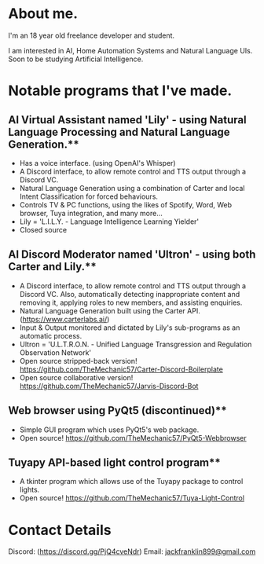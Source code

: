 # About me.

I'm an 18 year old freelance developer and student.

I am interested in AI, Home Automation Systems and Natural Language UIs. Soon to be studying Artificial Intelligence.

# Notable programs that I've made.

## AI Virtual Assistant named 'Lily' - using Natural Language Processing and Natural Language Generation.**
- Has a voice interface. (using OpenAI's Whisper)
- A Discord interface, to allow remote control and TTS output through a Discord VC.
- Natural Language Generation using a combination of Carter and local Intent Classification for forced behaviours.
- Controls TV & PC functions, using the likes of Spotify, Word, Web browser, Tuya integration, and many more...
- Lily = 'L.I.L.Y. - Language Intelligence Learning Yielder'
- Closed source

## AI Discord Moderator named 'Ultron' - using both Carter and Lily.**
- A Discord interface, to allow remote control and TTS output through a Discord VC. Also, automatically detecting inappropriate content and removing it, applying roles to new members, and assisting enquiries.
- Natural Language Generation built using the Carter API. (https://www.carterlabs.ai/)
- Input & Output monitored and dictated by Lily's sub-programs as an automatic process.
- Ultron = 'U.L.T.R.O.N. - Unified Language Transgression and Regulation Observation Network'
- Open source stripped-back version! https://github.com/TheMechanic57/Carter-Discord-Boilerplate
- Open source collaborative version! https://github.com/TheMechanic57/Jarvis-Discord-Bot

## Web browser using PyQt5 (discontinued)**
- Simple GUI program which uses PyQt5's web package.
- Open source! https://github.com/TheMechanic57/PyQt5-Webbrowser

## Tuyapy API-based light control program**
- A tkinter program which allows use of the Tuyapy package to control lights.
- Open source! https://github.com/TheMechanic57/Tuya-Light-Control

# Contact Details

Discord: (https://discord.gg/PjQ4cveNdr)
Email: jackfranklin899@gmail.com
